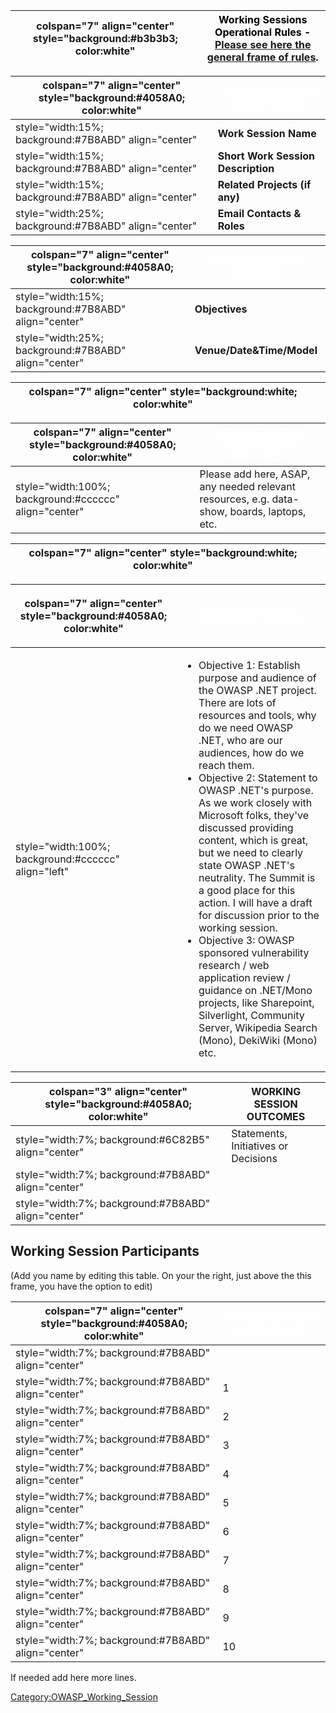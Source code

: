 | colspan="7" align="center" style="background:\#b3b3b3; color:white" | <font color="black">**Working Sessions Operational Rules** - [**Please see here the general frame of rules**](:Working_Sessions_Methodology "wikilink"). |
| ------------------------------------------------------------------- | -------------------------------------------------------------------------------------------------------------------------------------------------------- |

| colspan="7" align="center" style="background:\#4058A0; color:white" | <font color="white">**WORKING SESSION IDENTIFICATION** |
| ------------------------------------------------------------------- | ------------------------------------------------------ |
| style="width:15%; background:\#7B8ABD" align="center"               | **Work Session Name**                                  |
| style="width:15%; background:\#7B8ABD" align="center"               | **Short Work Session Description**                     |
| style="width:15%; background:\#7B8ABD" align="center"               | **Related Projects (if any)**                          |
| style="width:25%; background:\#7B8ABD" align="center"               | **Email Contacts & Roles**                             |

| colspan="7" align="center" style="background:\#4058A0; color:white" | <font color="white">**WORKING SESSION SPECIFICS** |
| ------------------------------------------------------------------- | ------------------------------------------------- |
| style="width:15%; background:\#7B8ABD" align="center"               | **Objectives**                                    |
| style="width:25%; background:\#7B8ABD" align="center"               | **Venue/Date\&Time/Model**                        |

| colspan="7" align="center" style="background:white; color:white" | <font color="black"> |
| ---------------------------------------------------------------- | -------------------- |

| colspan="7" align="center" style="background:\#4058A0; color:white" | <font color="white">**WORKING SESSION OPERATIONAL RESOURCES**                               |
| ------------------------------------------------------------------- | ------------------------------------------------------------------------------------------- |
| style="width:100%; background:\#cccccc" align="center"              | Please add here, ASAP, any needed relevant resources, e.g. data-show, boards, laptops, etc. |

| colspan="7" align="center" style="background:white; color:white" | <font color="black"> |
| ---------------------------------------------------------------- | -------------------- |

<table>
<thead>
<tr class="header">
<th><p>colspan="7" align="center" style="background:#4058A0; color:white"</p></th>
<th><p><font color="white"><strong>WORKING SESSION ADDITIONAL DETAILS</strong></p></th>
</tr>
</thead>
<tbody>
<tr class="odd">
<td><p>style="width:100%; background:#cccccc" align="left"</p></td>
<td><ul>
<li>Objective 1: Establish purpose and audience of the OWASP .NET project. There are lots of resources and tools, why do we need OWASP .NET, who are our audiences, how do we reach them.</li>
<li>Objective 2: Statement to OWASP .NET's purpose. As we work closely with Microsoft folks, they've discussed providing content, which is great, but we need to clearly state OWASP .NET's neutrality. The Summit is a good place for this action. I will have a draft for discussion prior to the working session.</li>
<li>Objective 3: OWASP sponsored vulnerability research / web application review / guidance on .NET/Mono projects, like Sharepoint, Silverlight, Community Server, Wikipedia Search (Mono), DekiWiki (Mono) etc.</li>
</ul></td>
</tr>
</tbody>
</table>

| colspan="3" align="center" style="background:\#4058A0; color:white" | **WORKING SESSION OUTCOMES**         |
| ------------------------------------------------------------------- | ------------------------------------ |
| style="width:7%; background:\#6C82B5" align="center"                | Statements, Initiatives or Decisions |
| style="width:7%; background:\#7B8ABD" align="center"                |                                      |
| style="width:7%; background:\#7B8ABD" align="center"                |                                      |

## Working Session Participants

(Add you name by editing this table. On your the right, just above the
this frame, you have the option to edit)

| colspan="7" align="center" style="background:\#4058A0; color:white" | <font color="white">**WORKING SESSION PARTICIPANTS** |
| ------------------------------------------------------------------- | ---------------------------------------------------- |
| style="width:7%; background:\#7B8ABD" align="center"                |                                                      |
| style="width:7%; background:\#7B8ABD" align="center"                | 1                                                    |
| style="width:7%; background:\#7B8ABD" align="center"                | 2                                                    |
| style="width:7%; background:\#7B8ABD" align="center"                | 3                                                    |
| style="width:7%; background:\#7B8ABD" align="center"                | 4                                                    |
| style="width:7%; background:\#7B8ABD" align="center"                | 5                                                    |
| style="width:7%; background:\#7B8ABD" align="center"                | 6                                                    |
| style="width:7%; background:\#7B8ABD" align="center"                | 7                                                    |
| style="width:7%; background:\#7B8ABD" align="center"                | 8                                                    |
| style="width:7%; background:\#7B8ABD" align="center"                | 9                                                    |
| style="width:7%; background:\#7B8ABD" align="center"                | 10                                                   |

If needed add here more lines.

[Category:OWASP_Working_Session](Category:OWASP_Working_Session "wikilink")